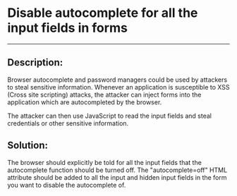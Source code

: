 # Disable autocomplete for all the input fields in forms
-------

## Description:

Browser autocomplete and password managers could be used by attackers to steal sensitive
information. Whenever an application is susceptible to XSS (Cross site scripting) attacks,
the attacker can inject forms into the application which are autocompleted by the browser.

The attacker can then use JavaScript to read the input fields and steal credentials or
other sensitive information.

## Solution:

The browser should explicitly be told for all the input fields that the autocomplete function
should be turned off. The "autocomplete=off" HTML attribute should be added to all the input and
hidden input fields in the form you want to disable the autocomplete of.

